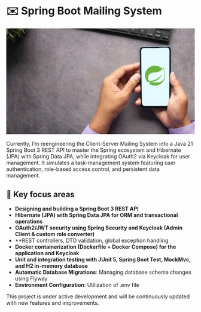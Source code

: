 # ✉️ Spring Boot Mailing System

![](src/main/resources/image/logo.png)

Currently, I’m reengineering the Client-Server Mailing System into a Java 21 Spring Boot 3 REST API to master the Spring ecosystem and Hibernate (JPA) 
with Spring Data JPA, while integrating OAuth2 via Keycloak for user management. It simulates a task-management system featuring user authentication,
role-based access control, and persistent data management.

## 📖 Key focus areas

- **Designing and building a Spring Boot 3 REST API**
- **Hibernate (JPA) with Spring Data JPA for ORM and transactional operations**
- **OAuth2/JWT security using Spring Security and Keycloak (Admin Client & custom role converter)**
- **REST controllers, DTO validation, global exception handling
- **Docker containerization (Dockerfile + Docker Compose) for the application and Keycloak**
- **Unit and integration testing with JUnit 5, Spring Boot Test, MockMvc, and H2 in-memory database**
- **Automatic Database Migrations**: Managing database schema changes using Flyway
- **Environment Configuration**: Utilization of .env file

This project is under active development and will be continuously updated with new features and improvements.


